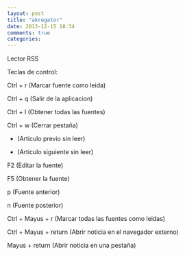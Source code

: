 ```yaml
---
layout: post
title: "akregator"
date: 2013-12-15 18:34
comments: true
categories: 
---
```

Lector RSS

Teclas de control:

Ctrl + r (Marcar fuente como leida)

Ctrl + q (Salir de la aplicacion)

Ctrl + l (Obtener todas las fuentes)

Ctrl + w (Cerrar pestaña)

- (Articulo previo sin leer)

+ (Articulo siguiente sin leer)

F2 (Editar la fuente)

F5 (Obtener la fuente)

p (Fuente anterior)

n (Fuente posterior)

Ctrl + Mayus + r (Marcar todas las fuentes como leidas)

Ctrl + Mayus + return (Abrir noticia en el navegador externo)

Mayus + return (Abrir noticia en una pestaña)

